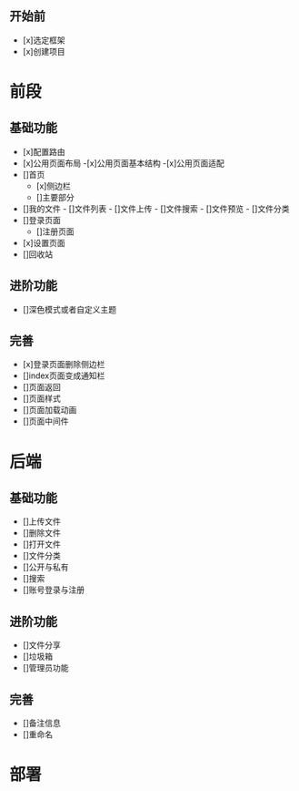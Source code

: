 ## 开始前

- [x]选定框架
- [x]创建项目

# 前段

## 基础功能

- [x]配置路由
- [x]公用页面布局
    -[x]公用页面基本结构
    -[x]公用页面适配
- []首页
    - [x]侧边栏
    - []主要部分
- []我的文件
        - []文件列表
        - []文件上传
        - []文件搜索
        - []文件预览
        - []文件分类
- []登录页面
    - []注册页面
- [x]设置页面
- []回收站
 
## 进阶功能

- []深色模式或者自定义主题

## 完善
- [x]登录页面删除侧边栏
- []index页面变成通知栏
- []页面返回
- []页面样式
- []页面加载动画
- []页面中间件

# 后端

## 基础功能
- []上传文件
- []删除文件
- []打开文件
- []文件分类
- []公开与私有
- []搜索
- []账号登录与注册

## 进阶功能
- []文件分享
- []垃圾箱
- []管理员功能

## 完善
- []备注信息
- []重命名


# 部署